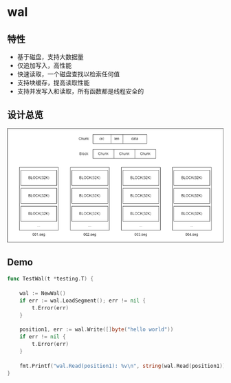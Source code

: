 # wal

## 特性

- 基于磁盘，支持大数据量
- 仅追加写入，高性能
- 快速读取，一个磁盘查找以检索任何值
- 支持块缓存，提高读取性能
- 支持并发写入和读取，所有函数都是线程安全的

## 设计总览

![](wal.png)

## Demo

``` go
func TestWal(t *testing.T) {

	wal := NewWal()
	if err := wal.LoadSegment(); err != nil {
		t.Error(err)
	}
    
	position1, err := wal.Write([]byte("hello world"))
	if err != nil {
		t.Error(err)
	}

	fmt.Printf("wal.Read(position1): %v\n", string(wal.Read(position1)))
}
```